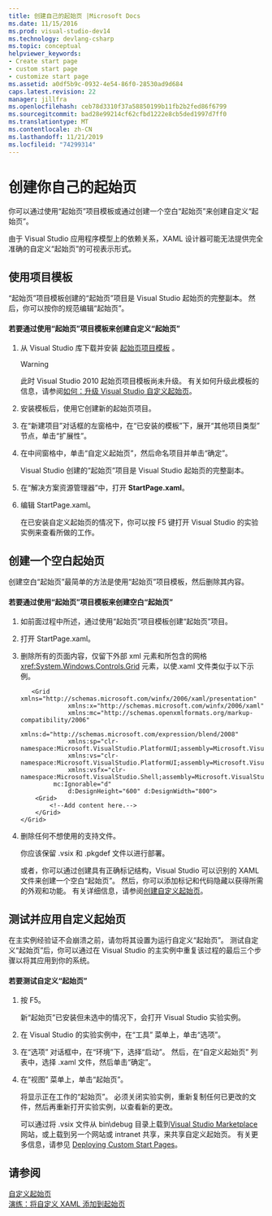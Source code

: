 ```yaml
---
title: 创建自己的起始页 |Microsoft Docs
ms.date: 11/15/2016
ms.prod: visual-studio-dev14
ms.technology: devlang-csharp
ms.topic: conceptual
helpviewer_keywords:
- Create start page
- custom start page
- customize start page
ms.assetid: a0df5b9c-0932-4e54-86f0-28530ad9d684
caps.latest.revision: 22
manager: jillfra
ms.openlocfilehash: ceb78d3310f37a58850199b11fb2b2fed86f6799
ms.sourcegitcommit: bad28e99214cf62cfbd1222e8cb5ded1997d7ff0
ms.translationtype: MT
ms.contentlocale: zh-CN
ms.lasthandoff: 11/21/2019
ms.locfileid: "74299314"
---
```

# <a name="creating-your-own-start-page"></a>创建你自己的起始页
你可以通过使用“起始页”项目模板或通过创建一个空白“起始页”来创建自定义“起始页”。  
  
 由于 Visual Studio 应用程序模型上的依赖关系，XAML 设计器可能无法提供完全准确的自定义“起始页”的可视表示形式。  
  
## <a name="using-the-project-template"></a>使用项目模板  
 “起始页”项目模板创建的“起始页”项目是 Visual Studio 起始页的完整副本。 然后，你可以按你的规范编辑“起始页”。  
  
#### <a name="to-create-a-custom-start-page-by-using-the-start-page-project-template"></a>若要通过使用“起始页”项目模板来创建自定义“起始页”  
  
1. 从 Visual Studio 库下载并安装 [起始页项目模板](https://go.microsoft.com/fwlink/?LinkId=186204) 。  
  
    > [!WARNING]
    > 此时 Visual Studio 2010 起始页项目模板尚未升级。 有关如何升级此模板的信息，请参阅[如何：升级 Visual Studio 自定义起始页](../misc/how-to-upgrade-a-visual-studio-custom-start-page.md)。  
  
2. 安装模板后，使用它创建新的起始页项目。  
  
3. 在“新建项目”对话框的左窗格中，在“已安装的模板”下，展开“其他项目类型” 节点，单击“扩展性”。  
  
4. 在中间窗格中，单击“自定义起始页”，然后命名项目并单击“确定”。  
  
     Visual Studio 创建的“起始页”项目是 Visual Studio 起始页的完整副本。  
  
5. 在“解决方案资源管理器”中，打开 **StartPage.xaml**。  
  
6. 编辑 StartPage.xaml。  
  
     在已安装自定义起始页的情况下，你可以按 F5 键打开 Visual Studio 的实验实例来查看所做的工作。  
  
## <a name="creating-a-blank-start-page"></a>创建一个空白起始页  
 创建空白“起始页”最简单的方法是使用“起始页”项目模板，然后删除其内容。  
  
#### <a name="to-create-a-blank-start-page-by-using-the-start-page-project-template"></a>若要通过使用“起始页”项目模板来创建空白“起始页”  
  
1. 如前面过程中所述，通过使用“起始页”项目模板创建“起始页”项目。  
  
2. 打开 StartPage.xaml。  
  
3. 删除所有的页面内容，仅留下外部 xml 元素和所包含的网格 <xref:System.Windows.Controls.Grid> 元素，以使.xaml 文件类似于以下示例。  
  
   ```xaml
      <Grid xmlns="http://schemas.microsoft.com/winfx/2006/xaml/presentation"
                xmlns:x="http://schemas.microsoft.com/winfx/2006/xaml"
                xmlns:mc="http://schemas.openxmlformats.org/markup-compatibility/2006" 
                xmlns:d="http://schemas.microsoft.com/expression/blend/2008" 
                xmlns:sp="clr-namespace:Microsoft.VisualStudio.PlatformUI;assembly=Microsoft.VisualStudio.Shell.StartPage"
                xmlns:vs="clr-namespace:Microsoft.VisualStudio.PlatformUI;assembly=Microsoft.VisualStudio.Shell.10.0"
                xmlns:vsfx="clr-namespace:Microsoft.VisualStudio.Shell;assembly=Microsoft.VisualStudio.Shell.10.0"
            mc:Ignorable="d" 
                d:DesignHeight="600" d:DesignWidth="800">
       <Grid>
           <!--Add content here.-->
       </Grid>
   </Grid>
   ```
      
4. 删除任何不想使用的支持文件。  
  
    你应该保留 .vsix 和 .pkgdef 文件以进行部署。  
  
   或者，你可以通过创建具有正确标记结构，Visual Studio 可以识别的 XAML 文件来创建一个空白“起始页”。 然后，你可以添加标记和代码隐藏以获得所需的外观和功能。 有关详细信息，请参阅[创建自定义起始页](../extensibility/creating-a-custom-start-page.md)。  
  
## <a name="testing-and-applying-the-custom-start-page"></a>测试并应用自定义起始页  
 在主实例经验证不会崩溃之前，请勿将其设置为运行自定义“起始页”。 测试自定义“起始页”后，你可以通过在 Visual Studio 的主实例中重复该过程的最后三个步骤以将其应用到你的系统。  
  
#### <a name="to-test-a-custom-start-page"></a>若要测试自定义“起始页”  
  
1. 按 F5。  
  
    新“起始页”已安装但未选中的情况下，会打开 Visual Studio 实验实例。  
  
2. 在 Visual Studio 的实验实例中，在“工具” 菜单上，单击“选项”。  
  
3. 在“选项” 对话框中，在“环境”下，选择“启动”。 然后，在“自定义起始页” 列表中，选择 .xaml 文件，然后单击“确定”。  
  
4. 在“视图” 菜单上，单击“起始页”。  
  
    将显示正在工作的“起始页”。 必须关闭实验实例，重新复制任何已更改的文件，然后再重新打开实验实例，以查看新的更改。  
  
   可以通过将 .vsix 文件从 bin\debug 目录上载到[Visual Studio Marketplace](https://marketplace.visualstudio.com/)网站，或上载到另一个网站或 intranet 共享，来共享自定义起始页。 有关更多信息，请参见 [Deploying Custom Start Pages](../extensibility/deploying-custom-start-pages.md)。  
  
## <a name="see-also"></a>请参阅  
 [自定义起始页](../ide/customizing-the-start-page-for-visual-studio.md)   
 [演练：将自定义 XAML 添加到起始页](../extensibility/walkthrough-adding-custom-xaml-to-the-start-page.md)